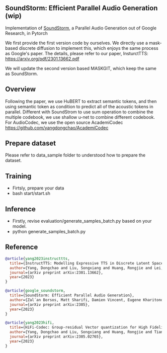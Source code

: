 ## SoundStorm: Efficient Parallel Audio Generation (wip)
Implementation of <a href="https://google-research.github.io/seanet/soundstorm/examples/">SoundStorm</a>, a Parallel Audio Generation out of Google Research, in Pytorch <br>

We first provide the first version code by ourselves. We directly use a mask-based discrete diffusion to implement this, which enjoys the same process as Google's paper. The details, please refer to our paper, InsturctTTS: https://arxiv.org/pdf/2301.13662.pdf <br>

We will update the second version based MASKGIT, which keep the same as SoundStorm.

## Overview
Following the paper, we use HuBERT to extract semantic tokens, and then using semantic token as condition to predict all of the acoustic tokens in parallel. Different with SoundStrom to use sum operation to combine the multiple codebook, we use shallow u-net to combine different codebook. For AudioCodec, we use the open source AcademiCodec https://github.com/yangdongchao/AcademiCodec

## Prepare dataset
Please refer to data_sample folder to understood how to prepare the dataset.

## Training
- Firtsly, prepare your data
- bash start/start.sh

## Inference
- Firstly, revise evaluation/generate_samples_batch.py based on your model.
- python generate_samples_batch.py

## Reference

```bibtex
@article{yang2023instructtts,
  title={InstructTTS: Modelling Expressive TTS in Discrete Latent Space with Natural Language Style Prompt},
  author={Yang, Dongchao and Liu, Songxiang and Huang, Rongjie and Lei, Guangzhi and Weng, Chao and Meng, Helen and Yu, Dong},
  journal={arXiv preprint arXiv:2301.13662},
  year={2023}
}
```

```bibtex
@article{google_soundstorm,
  title={SoundStorm: Efficient Parallel Audio Generation},
  author={Zal´an Borsos, Matt Sharifi, Damien Vincent, Eugene Kharitonov, Neil Zeghidour, Marco Tagliasacchi},
  journal={arXiv preprint arXiv:2305},
  year={2023}
}
```

```bibtex
@article{yang2023hifi,
  title={HiFi-Codec: Group-residual Vector quantization for High Fidelity Audio Codec},
  author={Yang, Dongchao and Liu, Songxiang and Huang, Rongjie and Tian, Jinchuan and Weng, Chao and Zou, Yuexian},
  journal={arXiv preprint arXiv:2305.02765},
  year={2023}
}
```